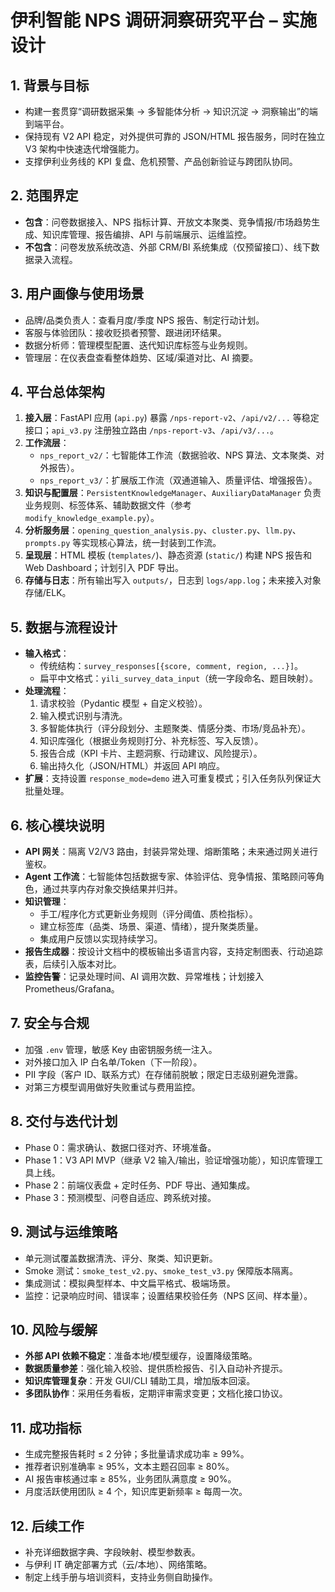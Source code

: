 # 伊利智能 NPS 调研洞察研究平台 – 实施设计

## 1. 背景与目标
- 构建一套贯穿“调研数据采集 → 多智能体分析 → 知识沉淀 → 洞察输出”的端到端平台。
- 保持现有 V2 API 稳定，对外提供可靠的 JSON/HTML 报告服务，同时在独立 V3 架构中快速迭代增强能力。
- 支撑伊利业务线的 KPI 复盘、危机预警、产品创新验证与跨团队协同。

## 2. 范围界定
- **包含**：问卷数据接入、NPS 指标计算、开放文本聚类、竞争情报/市场趋势生成、知识库管理、报告编排、API 与前端展示、运维监控。
- **不包含**：问卷发放系统改造、外部 CRM/BI 系统集成（仅预留接口）、线下数据录入流程。

## 3. 用户画像与使用场景
- 品牌/品类负责人：查看月度/季度 NPS 报告、制定行动计划。
- 客服与体验团队：接收贬损者预警、跟进闭环结果。
- 数据分析师：管理模型配置、迭代知识库标签与业务规则。
- 管理层：在仪表盘查看整体趋势、区域/渠道对比、AI 摘要。

## 4. 平台总体架构
1. **接入层**：FastAPI 应用 (`api.py`) 暴露 `/nps-report-v2`、`/api/v2/...` 等稳定接口；`api_v3.py` 注册独立路由 `/nps-report-v3`、`/api/v3/...`。
2. **工作流层**：
   - `nps_report_v2/`：七智能体工作流（数据验收、NPS 算法、文本聚类、对外报告）。
   - `nps_report_v3/`：扩展版工作流（双通道输入、质量评估、增强报告）。
3. **知识与配置层**：`PersistentKnowledgeManager`、`AuxiliaryDataManager` 负责业务规则、标签体系、辅助数据文件（参考 `modify_knowledge_example.py`）。
4. **分析服务层**：`opening_question_analysis.py`、`cluster.py`、`llm.py`、`prompts.py` 等实现核心算法，统一封装到工作流。
5. **呈现层**：HTML 模板 (`templates/`)、静态资源 (`static/`) 构建 NPS 报告和 Web Dashboard；计划引入 PDF 导出。
6. **存储与日志**：所有输出写入 `outputs/`，日志到 `logs/app.log`；未来接入对象存储/ELK。

## 5. 数据与流程设计
- **输入格式**：
  - 传统结构：`survey_responses[{score, comment, region, ...}]`。
  - 扁平中文格式：`yili_survey_data_input`（统一字段命名、题目映射）。
- **处理流程**：
  1. 请求校验（Pydantic 模型 + 自定义校验）。
  2. 输入模式识别与清洗。
  3. 多智能体执行（评分段划分、主题聚类、情感分类、市场/竞品补充）。
  4. 知识库强化（根据业务规则打分、补充标签、写入反馈）。
  5. 报告合成（KPI 卡片、主题洞察、行动建议、风险提示）。
  6. 输出持久化（JSON/HTML）并返回 API 响应。
- **扩展**：支持设置 `response_mode=demo` 进入可重复模式；引入任务队列保证大批量处理。

## 6. 核心模块说明
- **API 网关**：隔离 V2/V3 路由，封装异常处理、熔断策略；未来通过网关进行鉴权。
- **Agent 工作流**：七智能体包括数据专家、体验评估、竞争情报、策略顾问等角色，通过共享内存对象交换结果并归并。
- **知识管理**：
  - 手工/程序化方式更新业务规则（评分阈值、质检指标）。
  - 建立标签库（品类、场景、渠道、情绪），提升聚类质量。
  - 集成用户反馈以实现持续学习。
- **报告生成器**：按设计文档中的模板输出多语言内容，支持定制图表、行动追踪表，后续引入版本对比。
- **监控告警**：记录处理时间、AI 调用次数、异常堆栈；计划接入 Prometheus/Grafana。

## 7. 安全与合规
- 加强 `.env` 管理，敏感 Key 由密钥服务统一注入。
- 对外接口加入 IP 白名单/Token（下一阶段）。
- PII 字段（客户 ID、联系方式）在存储前脱敏；限定日志级别避免泄露。
- 对第三方模型调用做好失败重试与费用监控。

## 8. 交付与迭代计划
- Phase 0：需求确认、数据口径对齐、环境准备。
- Phase 1：V3 API MVP（继承 V2 输入/输出，验证增强功能），知识库管理工具上线。
- Phase 2：前端仪表盘 + 定时任务、PDF 导出、通知集成。
- Phase 3：预测模型、问卷自适应、跨系统对接。

## 9. 测试与运维策略
- 单元测试覆盖数据清洗、评分、聚类、知识更新。
- Smoke 测试：`smoke_test_v2.py`、`smoke_test_v3.py` 保障版本隔离。
- 集成测试：模拟典型样本、中文扁平格式、极端场景。
- 监控：记录响应时间、错误率；设置结果校验任务（NPS 区间、样本量）。

## 10. 风险与缓解
- **外部 API 依赖不稳定**：准备本地/模型缓存，设置降级策略。
- **数据质量参差**：强化输入校验、提供质检报告、引入自动补齐提示。
- **知识库管理复杂**：开发 GUI/CLI 辅助工具，增加版本回滚。
- **多团队协作**：采用任务看板，定期评审需求变更；文档化接口协议。

## 11. 成功指标
- 生成完整报告耗时 ≤ 2 分钟；多批量请求成功率 ≥ 99%。
- 推荐者识别准确率 ≥ 95%，文本主题召回率 ≥ 80%。
- AI 报告审核通过率 ≥ 85%，业务团队满意度 ≥ 90%。
- 月度活跃使用团队 ≥ 4 个，知识库更新频率 ≥ 每周一次。

## 12. 后续工作
- 补充详细数据字典、字段映射、模型参数表。
- 与伊利 IT 确定部署方式（云/本地）、网络策略。
- 制定上线手册与培训资料，支持业务侧自助操作。
